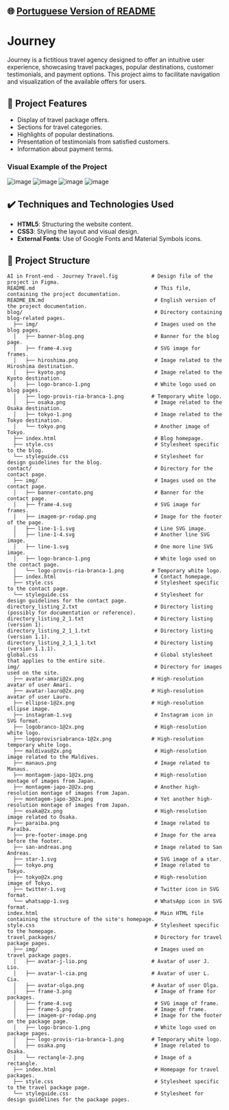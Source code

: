 ## 🌐 [Portuguese Version of README](README.md)

# Journey

Journey is a fictitious travel agency designed to offer an intuitive user experience, showcasing travel packages, popular destinations, customer testimonials, and payment options. This project aims to facilitate navigation and visualization of the available offers for users.

## 🔨 Project Features

- Display of travel package offers.
- Sections for travel categories.
- Highlights of popular destinations.
- Presentation of testimonials from satisfied customers.
- Information about payment terms.

### Visual Example of the Project

![image](https://github.com/user-attachments/assets/0dadd5da-f142-411a-8777-4777bcf70550)
![image](https://github.com/user-attachments/assets/c1524b5e-905f-40fe-aa3b-3b27f5edb906)
![image](https://github.com/user-attachments/assets/142b875f-cb3a-443a-959a-775f57b96825)
![image](https://github.com/user-attachments/assets/a0ee9553-73b1-45e8-bec7-a96a8cf1d69c)

## ✔️ Techniques and Technologies Used

- **HTML5**: Structuring the website content.
- **CSS3**: Styling the layout and visual design.
- **External Fonts**: Use of Google Fonts and Material Symbols icons.

## 📁 Project Structure

```plaintext
AI in Front-end - Journey Travel.fig           # Design file of the project in Figma.
README.md                                       # This file, containing the project documentation.
README_EN.md                                    # English version of the project documentation.
blog/                                           # Directory containing blog-related pages.
  ├── img/                                      # Images used on the blog pages.
  │   ├── banner-blog.png                       # Banner for the blog page.
  │   ├── frame-4.svg                           # SVG image for frames.
  │   ├── hiroshima.png                         # Image related to the Hiroshima destination.
  │   ├── kyoto.png                             # Image related to the Kyoto destination.
  │   ├── logo-branco-1.png                     # White logo used on blog pages.
  │   ├── logo-provis-ria-branca-1.png         # Temporary white logo.
  │   ├── osaka.png                             # Image related to the Osaka destination.
  │   ├── tokyo-1.png                           # Image related to the Tokyo destination.
  │   └── tokyo.png                             # Another image of Tokyo.
  ├── index.html                                # Blog homepage.
  ├── style.css                                 # Stylesheet specific to the blog.
  └── styleguide.css                            # Stylesheet for design guidelines for the blog.
contact/                                        # Directory for the contact page.
  ├── img/                                      # Images used on the contact page.
  │   ├── banner-contato.png                    # Banner for the contact page.
  │   ├── frame-4.svg                           # SVG image for frames.
  │   ├── imagem-pr-rodap.png                   # Image for the footer of the page.
  │   ├── line-1-1.svg                          # Line SVG image.
  │   ├── line-1-4.svg                          # Another line SVG image.
  │   ├── line-1.svg                            # One more line SVG image.
  │   ├── logo-branco-1.png                     # White logo used on the contact page.
  │   └── logo-provis-ria-branca-1.png         # Temporary white logo.
  ├── index.html                                # Contact homepage.
  ├── style.css                                 # Stylesheet specific to the contact page.
  └── styleguide.css                            # Stylesheet for design guidelines for the contact page.
directory_listing_2.txt                         # Directory listing (possibly for documentation or reference).
directory_listing_2_1.txt                       # Directory listing (version 1).
directory_listing_2_1_1.txt                     # Directory listing (version 1.1).
directory_listing_2_1_1_1.txt                   # Directory listing (version 1.1.1).
global.css                                      # Global stylesheet that applies to the entire site.
img/                                            # Directory for images used on the site.
  ├── avatar-amari@2x.png                      # High-resolution avatar of user Amari.
  ├── avatar-lauro@2x.png                      # High-resolution avatar of user Lauro.
  ├── ellipse-1@2x.png                         # High-resolution ellipse image.
  ├── instagram-1.svg                           # Instagram icon in SVG format.
  ├── logobranco-1@2x.png                       # High-resolution white logo.
  ├── logoprovisriabranca-1@2x.png             # High-resolution temporary white logo.
  ├── maldivas@2x.png                           # High-resolution image related to the Maldives.
  ├── manaus.png                                # Image related to Manaus.
  ├── montagem-japo-1@2x.png                    # High-resolution montage of images from Japan.
  ├── montagem-japo-2@2x.png                    # Another high-resolution montage of images from Japan.
  ├── montagem-japo-3@2x.png                    # Yet another high-resolution montage of images from Japan.
  ├── osaka@2x.png                              # High-resolution image related to Osaka.
  ├── paraiba.png                               # Image related to Paraíba.
  ├── pre-footer-image.png                      # Image for the area before the footer.
  ├── san-andreas.png                           # Image related to San Andreas.
  ├── star-1.svg                                # SVG image of a star.
  ├── tokyo.png                                 # Image related to Tokyo.
  ├── tokyo@2x.png                              # High-resolution image of Tokyo.
  ├── twitter-1.svg                             # Twitter icon in SVG format.
  └── whatsapp-1.svg                            # WhatsApp icon in SVG format.
index.html                                      # Main HTML file containing the structure of the site's homepage.
style.css                                       # Stylesheet specific to the homepage.
travel_packages/                                # Directory for travel package pages.
  ├── img/                                      # Images used on travel package pages.
  │   ├── avatar-j-lio.png                     # Avatar of user J. Lio.
  │   ├── avatar-l-cia.png                     # Avatar of user L. Cia.
  │   ├── avatar-olga.png                      # Avatar of user Olga.
  │   ├── frame-3.png                           # Image of frame for packages.
  │   ├── frame-4.svg                           # SVG image of frame.
  │   ├── frame-5.png                           # Image of frame.
  │   ├── imagem-pr-rodap.png                   # Image for the footer on the package page.
  │   ├── logo-branco-1.png                     # White logo used on package pages.
  │   ├── logo-provis-ria-branca-1.png         # Temporary white logo.
  │   ├── osaka.png                             # Image related to Osaka.
  │   └── rectangle-2.png                       # Image of a rectangle.
  ├── index.html                                # Homepage for travel packages.
  ├── style.css                                 # Stylesheet specific to the travel package page.
  └── styleguide.css                            # Stylesheet for design guidelines for the package pages.
    